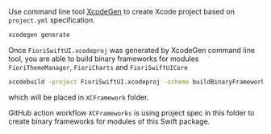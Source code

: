 Use command line tool [XcodeGen](https://github.com/yonaskolb/XcodeGen) to create Xcode project based on `project.yml` specification.

```bash
xcodegen generate
```

Once `FioriSwiftUI.xcodeproj` was generated by XcodeGen command line tool, you are able to build binary frameworks for modules `FioriThemeManager`, `FioriCharts` and `FioriSwiftUICore`

```bash
xcodebuild -project FioriSwiftUI.xcodeproj -scheme buildBinaryFramework
```

which will be placed in `XCFramework` folder.

GitHub action workflow `XCFrameworks` is using project spec in this folder to create binary frameworks for modules of this Swift package.
